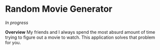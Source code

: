 # Random Movie Generator
*In progress*

**Overview**
My friends and I always spend the most absurd amount of time trying to figure out a movie to watch. This application solves that problem for you.
